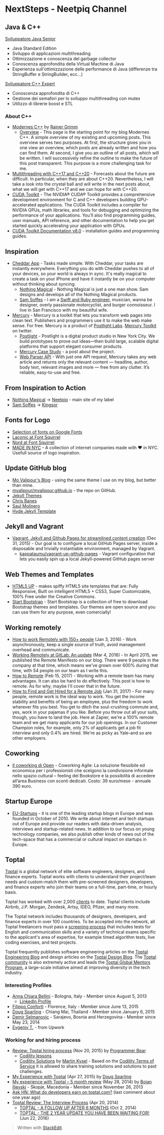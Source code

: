 
# NextSteps - Neetpiq Channel

## Java & C++
[Sviluppatore Java Senior](https://www.infojobs.it/milano/sviluppatore-java-senior-rif.-0102/of-i9d25b3b79c47cfae6fa46947998cba&applicationOrigin=IJ_PUSH%7Celement~1064067362%7Cversion~default.23.02&id_push=1064067362&utm_source=push&utm_medium=email&utm_campaign=ofertas_push&xtor=EPR-5-%5bdaily_push%5d-20170223-%5bpush_of_i9d25b3b79c47cfae6fa46947998cba%5d-%5b1064067356%5d@1&navOrigen=e_push)

* Java Standard Edition
* Sviluppo di applicazioni multithreading
* Ottimizzazione e conoscenza del garbage collector
* Conoscenza approfondita della Virtual Machine di Java
* Esperienza sull'ottimizzazione delle performance di Java (differenze tra StringBuffer e StringBuilder, ecc...)

[Sviluppatore C++ Expert](https://www.infojobs.it/milano/sviluppatore-c-expert-rif.-0101/of-i4f0e8cf1b6419ca12d1f21781bfa49&applicationOrigin=IJ_PUSH%7Celement~1064067362%7Cversion~default.23.02&id_push=1064067362&utm_source=push&utm_medium=email&utm_campaign=ofertas_push&xtor=EPR-5-%5bdaily_push%5d-20170223-%5bpush_of_i4f0e8cf1b6419ca12d1f21781bfa49%5d-%5b1064067356%5d@1&navOrigen=e_push)

* Conoscenza approfondita di C++
* Gestione dei semafori per lo sviluppo multithreading con mutex
* Utilizzo di librerie boost e STL

### About C++

* [Modernes C++](http://www.modernescpp.com/) by [Rainer Grimm](https://github.com/RainerGrimm)
	* [Overview](http://www.modernescpp.com/index.php/modern-c) - This page is the starting point for my blog Modernes C++. A simple overview of my existing and upcoming posts. This overview serves two purposes. At first, the structure gives you in one view an overview, which posts are already written and how you can find them. At second, I give you an outline of all posts, which will be written. I will successively refine the outline to make the future of this post transparent. This purpose is a more challenging task for me.
* [Multithreading with C++17 and C++20](http://www.modernescpp.com/index.php/multithreading-in-c-17-and-c-20) - Forecasts about the future are difficult. In particular, when they are about C++20. Nevertheless, I will take a look into the crystal ball and will write in the next posts about, what we will get with C++17  and we can hope for with C++20.
* [CUDA Toolkit](https://developer.nvidia.com/cuda-toolkit) - The NVIDIA® CUDA® Toolkit provides a comprehensive development environment for C and C++ developers building GPU-accelerated applications. The CUDA Toolkit includes a compiler for NVIDIA GPUs, math libraries, and tools for debugging and optimizing the performance of your applications. You’ll also find programming guides, user manuals, API reference, and other documentation to help you get started quickly accelerating your application with GPUs.
* [CUDA Toolkit Documentation v8.0](http://docs.nvidia.com/cuda/#axzz4ZW2SB9h4) - installation guides and programming guides.


## Inspiration
* [Cheddar App](https://cheddarapp.com/) - Tasks made simple. With Cheddar, your tasks are instantly everywhere. Everything you do with Cheddar pushes to all of your devices, so your world is always in sync. It's really magical to create a task on your iPhone and have it instantly be on your computer without thinking about syncing.
	* [Nothing Magical](http://nothingmagical.com/) - Nothing Magical is just a one man show. Sam designs and develops all of the Nothing Magical products.
	* [Sam Soffes](https://soff.es/) - I am a [Swift and Ruby engineer](https://github.com/soffes), musician, wanna be designer, overly passionate motorcyclist, and burger connoisseur. I live in San Francisco with my beautiful wife.
* [Mercury](https://mercury.postlight.com/) - Mercury is a toolkit that lets you transform web pages into clean text. Publishers and programmers use it to make the web make sense. For free. Mercury is a product of [Postlight Labs](https://postlight.com/labs). [Mercury Toolkit](https://twitter.com/MercuryToolkit) on twitter.
	* [Postlight](https://postlight.com/) - Postlight is a digital product studio in New York City. We build prototypes to prove out ideas—then build large, scalable digital platforms that support elegant consumer products.
	* [Mercury Case Study](https://postlight.com/work/mercury/) - a post about the project.
	* [Web Parser API](https://mercury.postlight.com/web-parser/) - With just one API request, Mercury takes any web article and returns only the relevant content — headline, author, body text, relevant images and more — free from any clutter. It’s reliable, easy-to-use and free.

## From Inspiration to Action
* [Nothing Magical](http://nothingmagical.com/) -> [Neetpiq](http://www.neetpiq.com) - main site of my label
* [Sam Soffes](https://soff.es/) -> [Kingsor](http://kingsor.github.io/)

## Fonts for Logo
* [Selection of fonts on Google Fonts](https://fonts.google.com/selection?selection.family=Aldrich|Audiowide|Baloo|Baumans|Keania+One|Nova+Round|Orbitron|Pirata+One|Prosto+One|Rationale|Rum+Raisin|Text+Me+One|Tulpen+One|Yanone+Kaffeesatz)
* [Laconic at Font Squirrel](https://www.fontsquirrel.com/fonts/laconic?filter%5Bclassifications%5D%5B0%5D=display&sort=recent)
* [Nord at Font Squirrel](https://www.fontsquirrel.com/fonts/Nord?filter%5Bclassifications%5D%5B0%5D=display&sort=recent)
* [MADE IN NYC](https://nytm.org/made) - A collection of internet companies made with ♥ in NYC. Usefull source of logo inspiration.

## Update GitHub blog
* [Mo Valipour's Blog](http://mvalipour.github.io/) - using the same theme I use on my blog, but better than mine.
* [mvalipour/mvalipour.github.io](https://github.com/mvalipour/mvalipour.github.io) - the repo on GitHub.
* [Jekyll Themes](http://jekyllthemes.org/)
* [Chris Banes](https://chris.banes.me/)
* [Saul Molinero](http://saulmm.github.io/)
* [Hyde Jekyll Template](http://hyde.getpoole.com/)

## Jekyll and Vagrant
* [Vagrant, Jekyll and Github Pages for streamlined content creation](http://kappataumu.com/articles/vagrant-jekyll-github-pages-streamlined-content-creation.html) (Dec 31, 2015) - Our goal is to configure a local GitHub Pages server, inside a disposable and trivially instantiable environment, managed by Vagrant.
	* [kappataumu/vagrant-up-github-pages](https://github.com/kappataumu/vagrant-up-github-pages) - Vagrant configuration that lets you easily spin up a local Jekyll-powered GitHub pages server

## Web Themes and Templates
* [HTML5 UP](https://html5up.net/) - makes spiffy HTML5 site templates that are: Fully Responsive, Built on intelligent HTML5 + CSS3, Super Customizable, 100% Free under the Creative Commons.
* [Start Bootstrap](https://startbootstrap.com/) - Start Bootstrap is a collection of free to download Bootstrap themes and templates. Our themes are open source and you can use them for any purpose, even comercially!

## Working remotely
* [How to work Remotely with 150+ people](https://medium.com/@jobv/how-to-work-remotely-with-150-people-89741118418c) (Jan 3, 2016) - Work asynchronously, keep a single source of truth, avoid management overhead and communicate.
* [Working Remotely at GitLab: An update](https://about.gitlab.com/2016/03/04/remote-working-gitlab/) (Mar 4, 2016) - In April 2015, we published the Remote Manifesto on our blog. There were 9 people in the company at that time, which means we've grown over 600% during that time, with 54 people on our team as I write this.
* [How to Remote](https://dev.to/andydangerous/how-to-remote) (Feb 15, 2017) - Working with a remote team has many advantages. It can also be hard to do effectively. This post is how to remote. As for why, maybe I'll cover that in the future.
* [How to Find and Get Hired for a Remote Job](https://zapier.com/blog/remote-work-jobs/) (Jan 31, 2017) - For many people, remote work is the ideal way to work. You get the income stability and benefits of being an employee, plus the freedom to work wherever fits you best. You get to ditch the soul-crushing commute and, yes, work in your pajamas if you like. Before you throw out all your suits, though, you have to land the job. Here at Zapier, we're a 100% remote team and we get many applicants for our job openings. In our Customer Champion roles, for example, only 2% of applicants get a job fit interview and only 0.4% are hired. We're as picky as Yale–and so are other employers.

## Coworking
* [Il coworking di Open](http://www.openmilano.com/it/coworking/) - Coworking Agile: La soluzione flessibile ed economica per i professionisti che scelgono la condivisione informale nello spazio cultural – feeling del Bookstore e la possibilità di accedere all’area Business con sconti dedicati. Costo: 39 euro/mese - annuale 390 euro.

## Startup Europe
* [EU-Startups](http://www.eu-startups.com/) - it is one of the leading startup blogs in Europe and was founded in October of 2010. We write about internet and tech startups out of Europe and provide our readers with data-driven analysis, interviews and startup-related news. In addition to our focus on young technology companies, we also publish other kinds of news out of the tech-space that has a commercial or cultural impact on startups in Europe.

## Toptal
[Toptal](https://www.toptal.com/) is a global network of elite software engineers, designers, and finance experts. Toptal works with clients to understand their project/team needs and custom-match them with pre-screened designers, developers, and finance experts who join their teams on a full-time, part-time, or hourly basis.

Toptal has worked with over 2,000 [clients](https://www.toptal.com/clients) to date. Toptal clients include Airbnb, J.P. Morgan, Zendesk, Artsy, IDEO, Pfizer, and many more.

The Toptal network includes thousands of designers, developers, and finance experts in over 100 countries. To be accepted into the network, all Toptal freelancers must pass a [screening process](https://www.toptal.com/top-3-percent) that includes tests for English and communication skills and a variety of technical exams specific to the applicant's area of expertise, for example timed algorithm tests, live coding exercises, and test projects.

Toptal frequently publishes software engineering articles on the [Toptal Engineering Blog](https://www.toptal.com/blog) and design articles on the [Toptal Design Blog](https://www.toptal.com/designers/blog). The [Toptal community](https://www.toptal.com/community) is also extremely active  and leads the [Toptal Global Mentors Program](https://www.toptal.com/global-mentors), a large-scale initiative aimed at improving diversity in the tech industry.

### Interesting Profiles
* [Anna Chiara Bellini](https://www.toptal.com/resume/anna-chiara-bellini) - Bologna, Italy - Member since August 5, 2013
	* [LinkedIn Profile](https://www.linkedin.com/in/annachiarabellini/)
* [Filippo Conforti](https://www.toptal.com/resume/filippo-conforti) - Florence, Italy - Member since June 13, 2015
* [Doug Sparling](https://www.toptal.com/resume/doug-sparling) - Chiang Mai, Thailand - Member since January 6, 2015
* [Demir Selmanovic](https://www.toptal.com/resume/demir-selmanovic) - Sarajevo, Bosnia and Herzegovina - Member since May 23, 2014
* [Evgeniy T.](https://www.upwork.com/freelancers/~01d95397aacaef6e88) - from Upwork

### Working for and hiring process
* [Review: Toptal hiring process](http://programmerbear.com/review-toptal-hiring-process/) (Nov 20, 2015) by [Programmer Bear](http://programmerbear.com/)
	* [Codility lessons](https://codility.com/programmers/lessons/)
	* [Codility Solutions](https://www.martinkysel.com/codility-solutions/) by [Martin Kysel](https://www.martinkysel.com/) - Based on the [Codility Terms of Service](https://codility.com/terms-of-service-for-programmers) it is allowed to share training solutions and solutions to past challenges.
* [My Experience with Toptal](https://www.linkedin.com/pulse/my-experience-toptal-doug-sparling) (Apr 27, 2015) by [Doug Sparling](https://www.linkedin.com/in/dsparling)
* [My experience with Toptal – 5 month review](https://drakuwa.wordpress.com/2014/05/28/my-experience-with-toptal/) (May 28, 2014) by [Bojan Ilievski](https://www.toptal.com/resume/bojan-ilievski) - Skopje, Macedonia - Member since November 26, 2013
* [Ask HN: What do developers earn on toptal.com?](https://news.ycombinator.com/item?id=10107448) (last comment about one year ago)
* [Toptal Review: The Interview Process](http://www.michaelhoughton.com/article/toptal-review-the-interview-process) (Apr 20, 2014)
	* [TOPTAL - A FOLLOW UP AFTER 6 MONTHS](http://www.michaelhoughton.com/article/toptal-a-follow-up-after-6-months) (Oct 2, 2014)
	* [TOPTAL - THE 2 YEAR UPDATE YOU HAVE BEEN WAITING FOR!](http://www.michaelhoughton.com/article/toptal-review-2-year-developer-update) (Jun 22, 2016)



> Written with [StackEdit](https://stackedit.io/).
